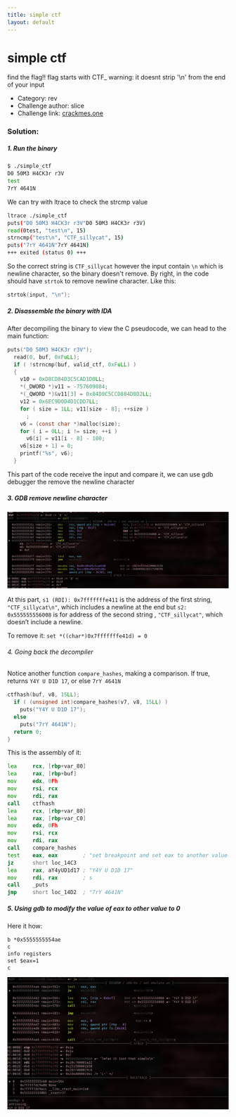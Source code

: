```yaml
---
title: simple ctf
layout: default
---
```


# simple ctf

find the flag!! flag starts with CTF_
warning: it doesnt strip '\n' from the end of your input

- Category: rev
- Challenge author: slice
- Challenge link: [crackmes.one](https://crackmes.one/crackme/66ee30341070323296555610)

### Solution:

##### 1. Run the binary

```bash
$ ./simple_ctf
D0 50M3 H4CK3r r3V
test
7rY 4641N
```

We can try with ltrace to check the strcmp value 

```bash
ltrace ./simple_ctf
puts("D0 50M3 H4CK3r r3V"D0 50M3 H4CK3r r3V)                             = 19
read(0test, "test\n", 15)                                                = 5
strncmp("test\n", "CTF_sillycat", 15)                                    = 49
puts("7rY 4641N"7rY 4641N)                                               = 10
+++ exited (status 0) +++
```
So the correct string is `CTF_sillycat` however the input contain `\n` which is newline character, so the binary doesn't remove.
By right, in the code should have `strtok` to remove newline character. Like this:

```c
strtok(input, "\n");
```

##### 2. Disassemble the binary with IDA

After decompiling the binary to view the C pseudocode, we can head to the main function:

```c
puts("D0 50M3 H4CK3r r3V");
  read(0, buf, 0xFuLL);
  if ( !strncmp(buf, valid_ctf, 0xFuLL) )
  {
    v10 = 0xD8CD84D3C5CAD1D0LL;
    *(_DWORD *)v11 = -757609084;
    *(_QWORD *)&v11[3] = 0x84D8C5CCD884D8D2LL;
    v12 = 0x6EC9D0D4D1CDD7LL;
    for ( size = 1LL; v11[size - 8]; ++size )
      ;
    v6 = (const char *)malloc(size);
    for ( i = 0LL; i != size; ++i )
      v6[i] = v11[i - 8] - 100;
    v6[size + 1] = 0;
    printf("%s", v6);
  }
```

This part of the code receive the input and compare it, we can use gdb debugger the remove the newline character

##### 3. GDB remove newline character

![crackme1](crackme1.jpg)

At this part, `s1 (RDI): 0x7fffffffe411` is the address of the first string, `"CTF_sillycat\n"`, which includes a newline at the end but `s2: 0x555555556008` is for address of the second string , `"CTF_sillycat"`, which doesn’t include a newline. 

To remove it: `set *((char*)0x7fffffffe41d) = 0`

###### 4. Going back the decompiler

Notice another function `compare_hashes`, making a comparison. If true, returns `Y4Y U D1D 17`, or else `7rY 4641N`

```c
ctfhash(buf, v8, 15LL);
  if ( (unsigned int)compare_hashes(v7, v8, 15LL) )
    puts("Y4Y U D1D 17");
  else
    puts("7rY 4641N");
  return 0;
}
```

This is the assembly of it:

```asm
lea     rcx, [rbp+var_80]
lea     rax, [rbp+buf]
mov     edx, 0Fh
mov     rsi, rcx
mov     rdi, rax
call    ctfhash
lea     rcx, [rbp+var_80]
lea     rax, [rbp+var_C0]
mov     edx, 0Fh
mov     rsi, rcx
mov     rdi, rax
call    compare_hashes
test    eax, eax        ; "set breakpoint and set eax to another value than 0"
jz      short loc_14C3
lea     rax, aY4yUD1d17 ; "Y4Y U D1D 17"
mov     rdi, rax        ; s
call    _puts
jmp     short loc_14D2  ; "7rY 4641N"
```

##### 5. Using gdb to modify the value of eax to other value to 0

Here it how:
```
b *0x5555555554ae
c
info registers
set $eax=1
c
```

![crackme2](crackme2.jpg)


